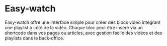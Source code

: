 # Easy-watch
Easy-watch offre une interface simple pour créer des blocs vidéo intégrant une playlist à côté de la vidéo. Chaque bloc peut être inséré via un shortcode dans vos pages ou articles, avec gestion facile des vidéos et des playlists dans le back-office.
